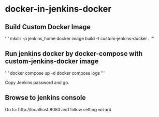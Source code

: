 # docker-in-jenkins-docker
## Build Custom Docker Image
'''
mkdir -p jenkins_home
docker image build -t custom-jenkins-docker .
'''

## Run jenkins docker by docker-compose with custom-jenkins-docker image
'''
docker compose up -d
docker compose logs
'''

Copy Jenkins password and go.

## Browse to jenkins console
Go to: http://localhost:8080 and follow setting wizard.
